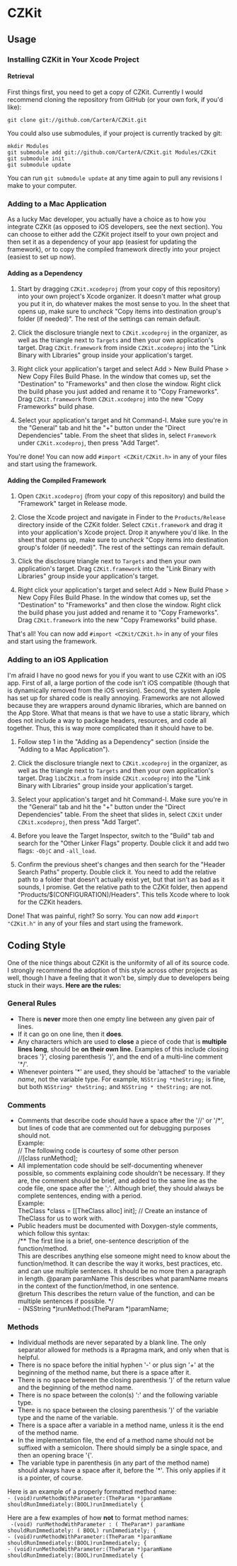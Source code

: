 # CZKit #

## Usage ##

### Installing CZKit in Your Xcode Project ###

#### Retrieval ####

First things first, you need to get a copy of CZKit. Currently I would recommend cloning the repository from GitHub (or your own fork, if you'd like):

	git clone git://github.com/CarterA/CZKit.git

You could also use submodules, if your project is currently tracked by git:

	mkdir Modules
	git submodule add git://github.com/CarterA/CZKit.git Modules/CZKit
	git submodule init
	git submodule update
		
You can run `git submodule update` at any time again to pull any revisions I make to your computer.

### Adding to a Mac Application ###

As a lucky Mac developer, you actually have a choice as to how you integrate CZKit (as opposed to iOS developers, see the next section). You can choose to either add the CZKit project itself to your own project and then set it as a dependency of your app (easiest for updating the framework), or to copy the compiled framework directly into your project (easiest to set up now).

#### Adding as a Dependency ####

1. Start by dragging `CZKit.xcodeproj` (from your copy of this repository) into your own project's Xcode organizer. It doesn't matter what group you put it in, do whatever makes the most sense to you. In the sheet that opens up, make sure to *uncheck* "Copy items into destination group's folder (if needed)". The rest of the settings can remain default.  

2. Click the disclosure triangle next to `CZKit.xcodeproj` in the organizer, as well as the triangle next to `Targets` and then your own application's target. Drag `CZKit.framework` from inside `CZKit.xcodeproj` into the "Link Binary with Libraries" group inside your application's target.  

3. Right click your application's target and select Add > New Build Phase > New Copy Files Build Phase. In the window that comes up, set the "Destination" to "Frameworks" and then close the window. Right click the build phase you just added and rename it to "Copy Frameworks". Drag `CZKit.framework` from `CZKit.xcodeproj` into the new "Copy Frameworks" build phase.  

4. Select your application's target and hit Command-I. Make sure you're in the "General" tab and hit the "+" button under the "Direct Dependencies" table. From the sheet that slides in, select `Framework` under `CZKit.xcodeproj`, then press "Add Target".  

You're done! You can now add `#import <CZKit/CZKit.h>` in any of your files and start using the framework.

#### Adding the Compiled Framework ####

1. Open `CZKit.xcodeproj` (from your copy of this repository) and build the "Framework" target in Release mode.  

2. Close the Xcode project and navigate in Finder to the `Products/Release` directory inside of the CZKit folder. Select `CZKit.framework` and drag it into your application's Xcode project.   Drop it anywhere you'd like. In the sheet that opens up, make sure to *uncheck* "Copy items into destination group's folder (if needed)". The rest of the settings can remain default.  

3. Click the disclosure triangle next to `Targets` and then your own application's target. Drag `CZKit.framework` into the "Link Binary with Libraries" group inside your application's target.

4. Right click your application's target and select Add > New Build Phase > New Copy Files Build Phase. In the window that comes up, set the "Destination" to "Frameworks" and then close the window. Right click the build phase you just added and rename it to "Copy Frameworks". Drag `CZKit.framework` into the new "Copy Frameworks" build phase.  

That's all! You can now add `#import <CZKit/CZKit.h>` in any of your files and start using the framework.

### Adding to an iOS Application ###

I'm afraid I have no good news for you if you want to use CZKit with an iOS app. First of all, a large portion of the code isn't iOS compatible (though that is dynamically removed from the iOS version). Second, the system Apple has set up for shared code is really annoying. Frameworks are not allowed because they are wrappers around dynamic libraries, which are banned on the App Store. What that means is that we have to use a static library, which does not include a way to package headers, resources, and code all together. Thus, this is way more complicated than it should have to be.

1. Follow step 1 in the "Adding as a Dependency" section (inside the "Adding to a Mac Application").  

2. Click the disclosure triangle next to `CZKit.xcodeproj` in the organizer, as well as the triangle next to `Targets` and then your own application's target. Drag `libCZKit.a` from inside `CZKit.xcodeproj` into the "Link Binary with Libraries" group inside your application's target.  

3. Select your application's target and hit Command-I. Make sure you're in the "General" tab and hit the "+" button under the "Direct Dependencies" table. From the sheet that slides in, select `CZKit` under `CZKit.xcodeproj`, then press "Add Target".  

4. Before you leave the Target Inspector, switch to the "Build" tab and search for the "Other Linker Flags" property. Double click it and add two flags:  `-ObjC` and `-all_load`.  

5. Confirm the previous sheet's changes and then search for the "Header Search Paths" property. Double click it. You need to add the relative path to a folder that doesn't actually exist yet, but that isn't as bad as it sounds, I promise. Get the relative path to the CZKit folder, then append "Products/$(CONFIGURATION)/Headers". This tells Xcode where to look for the CZKit headers.

Done! That was painful, right? So sorry. You can now add `#import "CZKit.h"` in any of your files and start using the framework.

## Coding Style ##

One of the nice things about CZKit is the uniformity of all of its source code. I strongly recommend the adoption of this style across other projects as well, though I have a feeling that it won't be, simply due to developers being stuck in their ways. **Here are the rules:**  

### General Rules ##

* There is **never** more then one empty line between any given pair of lines.  
* If it can go on one line, then it **does**.
* Any characters which are used to **close** a piece of code that is **multiple lines long**, should be **on their own line.** Examples of this include closing braces '}', closing parenthesis ')', and the end of a multi-line comment '*/'.
* Whenever pointers '\*' are used, they should be 'attached' to the variable *name*, not the variable type. For example, `NSString *theString;` is fine, but both `NSString* theString;` and `NSString * theString;` are not.  

### Comments ###

* Comments that describe code should have a space after the '//' or '/*', but lines of code that are commented out for debugging purposes should not.  
	Example:  
		// The following code is courtesy of some other person  
		//[class runMethod];
* All implementation code should be self-documenting whenever possible, so comments explaining code shouldn't be necessary. If they are, the comment should be brief, and added to the same line as the code file, one space after the ';'. Although brief, they should always be complete sentences, ending with a period.  
	Example:  
		TheClass *class = [[TheClass alloc] init]; // Create an instance of TheClass for us to work with.  
* Public headers must be documented with Doxygen-style comments, which follow this syntax:  
		/** The first line is a brief, one-sentence description of the function/method.  
		This are describes anything else someone might need to know about the function/method. It can describe the way it works, best practices, etc. and can use multiple sentences. It should be no more then a paragraph in length.
		@param paramName This describes what paramName means in the context of the function/method, in one sentence.  
		@return This describes the return value of the function, and can be multiple sentences if possible.
		*/  
		- (NSString *)runMethod:(TheParam *)paramName;  
		
### Methods ###

* Individual methods are never separated by a blank line. The only separator allowed for methods is a #pragma mark, and only when that is helpful.  
* There is no space before the initial hyphen '-' or plus sign '+' at the beginning of the method name, but there is a space after it.  
* There is no space between the closing parenthesis ')' of the return value and the beginning of the method name.  
* There is no space between the colon(s) ':' and the following variable type.  
* There is no space between the closing parenthesis ')' of the variable type and the name of the variable.  
* There is a space after a variable in a method name, unless it is the end of the method name.  
* In the implementation file, the end of a method name should not be suffixed with a semicolon. There should simply be a single space, and then an opening brace '{'.  
* The variable type in parenthesis (in any part of the method name) should always have a space after it, before the '*'. This only applies if it is a pointer, of course.

Here is an example of a properly formatted method name:  
`- (void)runMethodWithParameter:(TheParam *)paramName shouldRunImmediately:(BOOL)runImmediately {`  

Here are a few examples of how **not** to format method names:  
` -(void) runMethodWithParameter : ( TheParam*) paramName shouldRunImmediately: ( BOOL) runImmediately; {`  
`- (void)runMethodWithParameter:(TheParam *)paramName shouldRunImmediately:(BOOL)runImmediately; {`  
`- (void)runMethodWithParameter:(TheParam *)paramName shouldRunImmediately:(BOOL)runImmediately
 {`  
